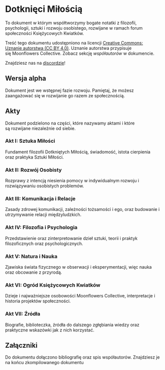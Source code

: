 # Dotknięci Miłością
To dokument w którym współtworzymy bogate notatki z filozofii, psychologii, sztuki i rozwoju osobistego, rozwijane w ramach forum społeczności Księżycowych Kwiatków.

Treść tego dokumentu udostępniono na licencji [Creative Commons: Uznanie autorstwa (CC BY 4.0)](https://creativecommons.org/licenses/by/4.0/deed.pl).
Uznanie autorstwa przypisuje się Moonflowers Collective. Zobacz sekcję *współautorów* w dokumencie.

Znajdziesz nas na [discordzie](https://discord.com/invite/NFRSUEztRW)!

## Wersja alpha
Dokument jest we wstępnej fazie rozwoju. 
Pamiętaj, że możesz zaangażować się w rozwijanie go razem ze społecznością.

## Akty
Dokument podzielono na części, które nazywamy aktami i które są rozwijane niezależnie od siebie.

### Akt I: Sztuka Miłości
Fundament filozofii Dotkniętych Miłością, świadomość, istota cierpienia oraz praktyka Sztuki Miłości.

### Akt II: Rozwój Osobisty
Rozprawy z intencją niesienia pomocy w indywidualnym rozwoju i rozwiązywaniu osobistych problemów.

### Akt III: Komunikacja i Relacje
Zasady zdrowej komunikacji, zależności tożsamości i ego, oraz budowanie i utrzymywanie relacji międzyludzkich.

### Akt IV: Filozofia i Psychologia
Przedstawienie oraz zinterpretowanie dzieł sztuki, teorii i praktyk filozoficznych oraz psychologicznych.

### Akt V: Natura i Nauka
Zjawiska świata fizycznego w obserwacji i eksperymentacji, więc nauka oraz obcowanie z przyrodą.

### Akt VI: Ogród Księżycowych Kwiatków 
Dzieje i najważniejsze osobowości Moonflowers Collective, interpretacje i historia projektów społeczności.

### Akt VII: Źródła 
Biografie, biblioteczka, źródła do dalszego zgłębiania wiedzy oraz praktyczne wskazówki jak z nich korzystać.

## Załączniki
Do dokumentu dołączono bibliografię oraz spis współautorów. Znajdziesz je na końcu zkompilowanego dokumentu
